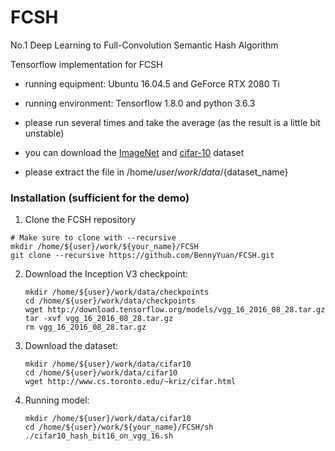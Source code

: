 # FCSH 
No.1 Deep Learning to Full-Convolution Semantic Hash Algorithm

Tensorflow implementation for FCSH
- running equipment: Ubuntu 16.04.5 and GeForce RTX 2080 Ti

- running environment: Tensorflow 1.8.0 and python 3.6.3

- please run several times and take the average (as the result is a little bit unstable)

- you can download the [ImageNet](https://github.com/thuml/HashNet/tree/master/caffe) and [cifar-10](http://www.cs.toronto.edu/~kriz/cifar.html) dataset  

- please extract the file in /home/${user}/work/data/${dataset_name}

### Installation (sufficient for the demo)

1. Clone the FCSH repository
  ```Shell
  # Make sure to clone with --recursive
  mkdir /home/${user}/work/${your_name}/FCSH
  git clone --recursive https://github.com/BennyYuan/FCSH.git
  ```

2. Download the Inception V3 checkpoint:
    ```Shell
    mkdir /home/${user}/work/data/checkpoints
    cd /home/${user}/work/data/checkpoints
    wget http://download.tensorflow.org/models/vgg_16_2016_08_28.tar.gz
    tar -xvf vgg_16_2016_08_28.tar.gz
    rm vgg_16_2016_08_28.tar.gz
    ```
    
3. Download the dataset:
    ```Shell
    mkdir /home/${user}/work/data/cifar10
    cd /home/${user}/work/data/cifar10
    wget http://www.cs.toronto.edu/~kriz/cifar.html
    ```
   
       
4. Running model:
    ```Shell
    mkdir /home/${user}/work/data/cifar10
    cd /home/${user}/work/${your_name}/FCSH/sh
    ./cifar10_hash_bit16_on_vgg_16.sh
    ```
    


